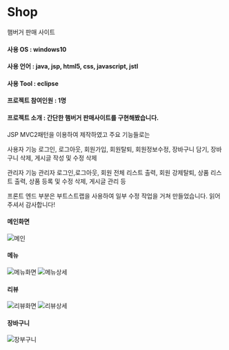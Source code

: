# Shop
햄버거 판매 사이트

#### 사용 OS : windows10
#### 사용 언어 : java, jsp, html5, css, javascript, jstl
#### 사용 Tool : eclipse
#### 프로젝트 참여인원 : 1명 
#### 프로젝트 소개 : 간단한 햄버거 판매사이트를 구현해봤습니다.

JSP MVC2패턴을 이용하여 제작하였고 주요 기능들로는

사용자 기능
로그인, 로그아웃, 회원가입, 회원탈퇴, 회원정보수정, 장바구니 담기, 장바구니 삭제, 게시글 작성 및 수정 삭제

관리자 기능
관리자 로그인,로그아웃, 회원 전체 리스트 출력, 회원 강제탈퇴, 상품 리스트 출력, 상품 등록 및 수정 삭제, 게시글 관리 등

프론트 엔드 부분은 부트스트랩을 사용하여 일부 수정 작업을 거쳐 만들었습니다. 읽어주셔서 감사합니다!

#### 메인화면
![메인](https://user-images.githubusercontent.com/57119199/75624885-1e82db80-5bfc-11ea-9699-8c740ef5e4b6.JPG)

#### 메뉴
![메뉴화면](https://user-images.githubusercontent.com/57119199/75624891-22166280-5bfc-11ea-8407-af95a0215d1d.JPG)
![메뉴상세](https://user-images.githubusercontent.com/57119199/75624893-23e02600-5bfc-11ea-8326-b0a35a4831e1.JPG)

#### 리뷰
![리뷰화면](https://user-images.githubusercontent.com/57119199/75624892-22aef900-5bfc-11ea-8dfb-71c2bb52f04a.JPG)
![리뷰상세](https://user-images.githubusercontent.com/57119199/75624894-2478bc80-5bfc-11ea-86f5-a4c299f0fec1.JPG)

#### 장바구니
![장부구니](https://user-images.githubusercontent.com/57119199/75624895-25115300-5bfc-11ea-97dc-bd489b466ff1.JPG)
